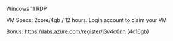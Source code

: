 Windows 11 RDP

VM Specs: 2core/4gb / 12 hours. Login account to claim your VM

Bonus: https://labs.azure.com/register/j3v4c0nn (4c16gb)
